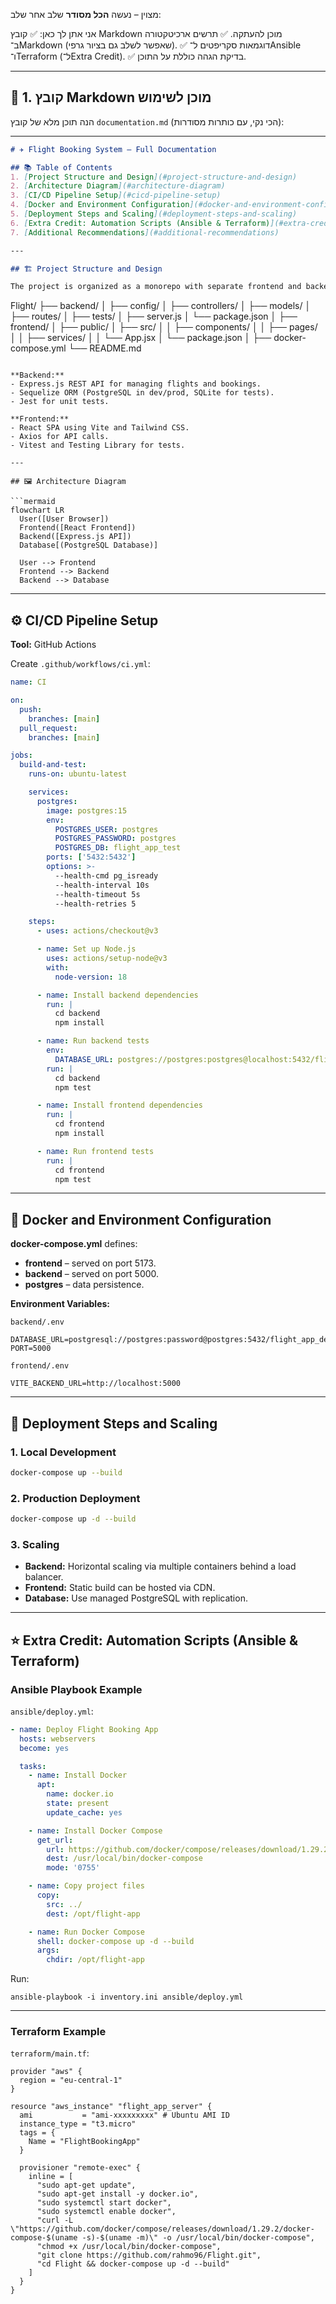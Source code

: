 מצוין – נעשה **הכל מסודר** שלב אחר שלב:

אני אתן לך כאן:
✅ קובץ Markdown מוכן להעתקה.
✅ תרשים ארכיטקטורה ב־Markdown (שאפשר לשלב גם בציור גרפי).
✅ דוגמאות סקריפטים ל־Ansible ו־Terraform (ל־Extra Credit).
✅ בדיקת הגהה כוללת על התוכן.

---

## 📁 1. קובץ Markdown מוכן לשימוש

הנה תוכן מלא של קובץ `documentation.md` (הכי נקי, עם כותרות מסודרות):

---

```markdown
# ✈️ Flight Booking System – Full Documentation

## 📚 Table of Contents
1. [Project Structure and Design](#project-structure-and-design)
2. [Architecture Diagram](#architecture-diagram)
3. [CI/CD Pipeline Setup](#cicd-pipeline-setup)
4. [Docker and Environment Configuration](#docker-and-environment-configuration)
5. [Deployment Steps and Scaling](#deployment-steps-and-scaling)
6. [Extra Credit: Automation Scripts (Ansible & Terraform)](#extra-credit-automation-scripts-ansible--terraform)
7. [Additional Recommendations](#additional-recommendations)

---

## 🏗 Project Structure and Design

The project is organized as a monorepo with separate frontend and backend applications, orchestrated via Docker Compose.

```

Flight/
├── backend/
│   ├── config/
│   ├── controllers/
│   ├── models/
│   ├── routes/
│   ├── tests/
│   ├── server.js
│   └── package.json
│
├── frontend/
│   ├── public/
│   ├── src/
│   │   ├── components/
│   │   ├── pages/
│   │   ├── services/
│   │   └── App.jsx
│   └── package.json
│
├── docker-compose.yml
└── README.md

````

**Backend:**
- Express.js REST API for managing flights and bookings.
- Sequelize ORM (PostgreSQL in dev/prod, SQLite for tests).
- Jest for unit tests.

**Frontend:**
- React SPA using Vite and Tailwind CSS.
- Axios for API calls.
- Vitest and Testing Library for tests.

---

## 🖼 Architecture Diagram

```mermaid
flowchart LR
  User([User Browser])
  Frontend([React Frontend])
  Backend([Express.js API])
  Database[(PostgreSQL Database)]

  User --> Frontend
  Frontend --> Backend
  Backend --> Database
````

---

## ⚙️ CI/CD Pipeline Setup

**Tool:** GitHub Actions

Create `.github/workflows/ci.yml`:

```yaml
name: CI

on:
  push:
    branches: [main]
  pull_request:
    branches: [main]

jobs:
  build-and-test:
    runs-on: ubuntu-latest

    services:
      postgres:
        image: postgres:15
        env:
          POSTGRES_USER: postgres
          POSTGRES_PASSWORD: postgres
          POSTGRES_DB: flight_app_test
        ports: ['5432:5432']
        options: >-
          --health-cmd pg_isready
          --health-interval 10s
          --health-timeout 5s
          --health-retries 5

    steps:
      - uses: actions/checkout@v3

      - name: Set up Node.js
        uses: actions/setup-node@v3
        with:
          node-version: 18

      - name: Install backend dependencies
        run: |
          cd backend
          npm install

      - name: Run backend tests
        env:
          DATABASE_URL: postgres://postgres:postgres@localhost:5432/flight_app_test
        run: |
          cd backend
          npm test

      - name: Install frontend dependencies
        run: |
          cd frontend
          npm install

      - name: Run frontend tests
        run: |
          cd frontend
          npm test
```

---

## 🐳 Docker and Environment Configuration

**docker-compose.yml** defines:

* **frontend** – served on port 5173.
* **backend** – served on port 5000.
* **postgres** – data persistence.

**Environment Variables:**

`backend/.env`

```
DATABASE_URL=postgresql://postgres:password@postgres:5432/flight_app_dev
PORT=5000
```

`frontend/.env`

```
VITE_BACKEND_URL=http://localhost:5000
```

---

## 🚀 Deployment Steps and Scaling

### 1. Local Development

```sh
docker-compose up --build
```

### 2. Production Deployment

```sh
docker-compose up -d --build
```

### 3. Scaling

* **Backend:** Horizontal scaling via multiple containers behind a load balancer.
* **Frontend:** Static build can be hosted via CDN.
* **Database:** Use managed PostgreSQL with replication.

---

## ⭐ Extra Credit: Automation Scripts (Ansible & Terraform)

### Ansible Playbook Example

`ansible/deploy.yml`:

```yaml
- name: Deploy Flight Booking App
  hosts: webservers
  become: yes

  tasks:
    - name: Install Docker
      apt:
        name: docker.io
        state: present
        update_cache: yes

    - name: Install Docker Compose
      get_url:
        url: https://github.com/docker/compose/releases/download/1.29.2/docker-compose-Linux-x86_64
        dest: /usr/local/bin/docker-compose
        mode: '0755'

    - name: Copy project files
      copy:
        src: ../
        dest: /opt/flight-app

    - name: Run Docker Compose
      shell: docker-compose up -d --build
      args:
        chdir: /opt/flight-app
```

Run:

```
ansible-playbook -i inventory.ini ansible/deploy.yml
```

---

### Terraform Example

`terraform/main.tf`:

```hcl
provider "aws" {
  region = "eu-central-1"
}

resource "aws_instance" "flight_app_server" {
  ami           = "ami-xxxxxxxxx" # Ubuntu AMI ID
  instance_type = "t3.micro"
  tags = {
    Name = "FlightBookingApp"
  }

  provisioner "remote-exec" {
    inline = [
      "sudo apt-get update",
      "sudo apt-get install -y docker.io",
      "sudo systemctl start docker",
      "sudo systemctl enable docker",
      "curl -L \"https://github.com/docker/compose/releases/download/1.29.2/docker-compose-$(uname -s)-$(uname -m)\" -o /usr/local/bin/docker-compose",
      "chmod +x /usr/local/bin/docker-compose",
      "git clone https://github.com/rahmo96/Flight.git",
      "cd Flight && docker-compose up -d --build"
    ]
  }
}


